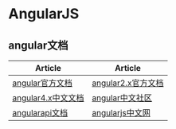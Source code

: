 # AngularJS

## angular文档
| Article | Article |
| --------- | --------- |
|[angular官方文档](https://docs.angularjs.org/api)|[angular2.x官方文档](https://v2.angular.io/docs/ts/latest/)|
|[angular4.x中文文档](https://angular.cn/docs/ts/latest/)|[angular中文社区](http://www.angularjs.cn/)|
|[angularapi文档](http://www.angularjsapi.cn/)|[angularjs中文网](http://www.angularjs.net.cn/)|